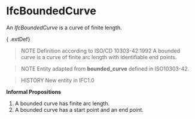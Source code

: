 # IfcBoundedCurve

An _IfcBoundedCurve_ is a curve of finite length.
<!-- end of short definition -->


{ .extDef}
> NOTE Definition according to ISO/CD 10303-42:1992
> A bounded curve is a curve of finite arc length with identifiable end points.

> NOTE Entity adapted from **bounded_curve** defined in ISO10303-42.

> HISTORY New entity in IFC1.0

**Informal Propositions**

1. A bounded curve has finite arc length.
2. A bounded curve has a start point and an end point.
